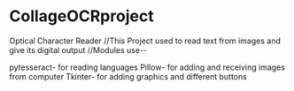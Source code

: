 # CollageOCRproject
Optical Character Reader
//This Project used to read text from images and give its digital output 
//Modules use--

pytesseract- for reading languages 
Pillow- for adding and receiving images from computer
Tkinter- for adding graphics and different buttons

